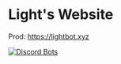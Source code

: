 # Light's Website
Prod: https://lightbot.xyz

[![Discord Bots](https://top.gg/api/widget/status/704823131549860000.svg)](https://top.gg/bot/704823131549860000)
